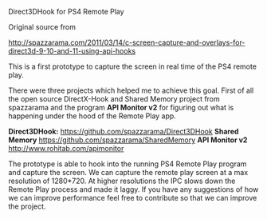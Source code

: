 Direct3DHook for PS4 Remote Play

Original source from

http://spazzarama.com/2011/03/14/c-screen-capture-and-overlays-for-direct3d-9-10-and-11-using-api-hooks

This is a first prototype to capture the screen in real time of the PS4 remote play.

There were three projects which helped me to achieve this goal. First of all the open source DirectX-Hook and Shared Memory project from spazzarama and the program **API Monitor v2** for figuring out what is happening under the hood of the Remote Play app.

**Direct3DHook:**
https://github.com/spazzarama/Direct3DHook 
**Shared Memory**
https://github.com/spazzarama/SharedMemory
**API Monitor v2**
http://www.rohitab.com/apimonitor

The prototype is able to hook into the running PS4 Remote Play program and capture the screen. We can capture the remote play screen at a max resolution of 1280*720. At higher resolutions the IPC slows down the Remote Play process and made it laggy.
If you have any suggestions of how we can improve performance feel free to contribute so that we can improve the project.